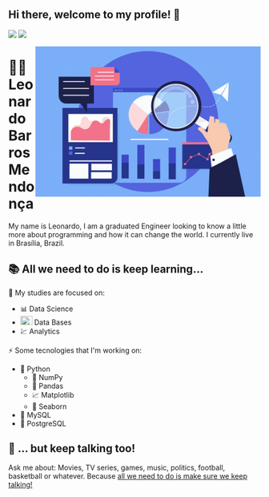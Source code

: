 ## Hi there, welcome to my profile! 👋

[<img src="https://img.shields.io/badge/-LinkedIn-blue?style=flat-square&logo=Linkedin&logoColor=white" />](https://www.linkedin.com/in/leonardobmendonca/) [<img src="https://img.shields.io/badge/Gmail-red?style=flat-square&logo=Gmail&logoColor=white" />](mailto:carolinadiasw@gmail.com)

<a href="https://icons8.com/illustrations/illustration/marginalia-financial-report">
	<img width=450 align="right" src="https://github.com/leobmend/leobmend/blob/main/imgs/analytics.png">
</a>

# :man_technologist: Leonardo Barros Mendonça 

My name is Leonardo, I am a graduated Engineer looking to know a little more about programming and how it can change the world. I currently live in Brasília, Brazil.

## :books: All we need to do is keep learning...

 :dart: My studies are focused on:  
* :bar_chart: Data Science
* <img src="https://img.icons8.com/officexs/17/000000/database.png" width="24" height="18"> Data Bases
*  :chart: Analytics

:zap: Some tecnologies that I'm working on:
* :snake: Python
  * :1234: NumPy
  * :panda_face: Pandas
  * :chart_with_upwards_trend: Matplotlib
  * :ocean: Seaborn
* :dolphin: MySQL
* :elephant: PostgreSQL

## :speech_balloon: ... but keep talking too!

Ask me about: Movies, TV series, games, music, politics, football, basketball or whatever. Because [all we need to do is make sure we keep talking!](https://www.youtube.com/watch?v=wbOTkDn49qI)
